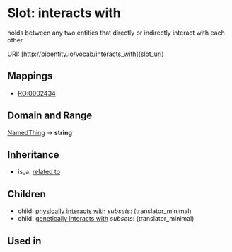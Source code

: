 # Slot: interacts with


holds between any two entities that directly or indirectly interact with each other

URI: [http://bioentity.io/vocab/interacts_with](slot_uri)
## Mappings

 * [RO:0002434](http://purl.obolibrary.org/obo/RO_0002434)
## Domain and Range

[NamedThing](NamedThing.md) -> **string**
## Inheritance

 *  is_a: [related to](related_to.md)
## Children

 *  child: [physically interacts with](physically_interacts_with.md) *subsets*: (translator_minimal)
 *  child: [genetically interacts with](genetically_interacts_with.md) *subsets*: (translator_minimal)
## Used in

